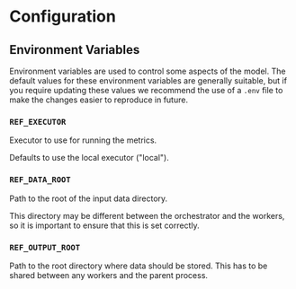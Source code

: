 # Configuration

## Environment Variables

Environment variables are used to control some aspects of the model.
The default values for these environment variables are generally suitable,
but if you require updating these values we recommend the use of a `.env` file
to make the changes easier to reproduce in future.

### `REF_EXECUTOR`

Executor to use for running the metrics.

Defaults to use the local executor ("local").

### `REF_DATA_ROOT`

Path to the root of the input data directory.

This directory may be different between the orchestrator and the workers,
so it is important to ensure that this is set correctly.

### `REF_OUTPUT_ROOT`

Path to the root directory where data should be stored.
This has to be shared between any workers and the parent
process.
